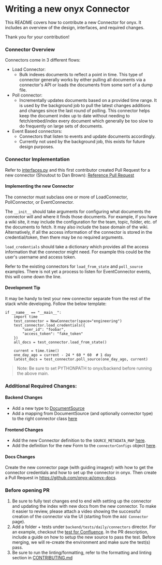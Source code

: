 <!-- onyx_METADATA={"link": "https://github.com/onyx-ai/onyx/blob/main/backend/onyx/connectors/README.md"} -->

# Writing a new onyx Connector
This README covers how to contribute a new Connector for onyx. It includes an overview of the design, interfaces,
and required changes.

Thank you for your contribution!

### Connector Overview
Connectors come in 3 different flows:
- Load Connector:
  - Bulk indexes documents to reflect a point in time. This type of connector generally works by either pulling all
  documents via a connector's API or loads the documents from some sort of a dump file.
- Poll connector:
  - Incrementally updates documents based on a provided time range. It is used by the background job to pull the latest
  changes additions and changes since the last round of polling. This connector helps keep the document index up to date
  without needing to fetch/embed/index every document which generally be too slow to do frequently on large sets of
  documents.
- Event Based connectors:
  - Connectors that listen to events and update documents accordingly.
  - Currently not used by the background job, this exists for future design purposes.


### Connector Implementation
Refer to [interfaces.py](https://github.com/onyx-ai/onyx/blob/main/backend/onyx/connectors/interfaces.py)
and this first contributor created Pull Request for a new connector (Shoutout to Dan Brown):
[Reference Pull Request](https://github.com/onyx-ai/onyx/pull/139)

#### Implementing the new Connector
The connector must subclass one or more of LoadConnector, PollConnector, or EventConnector.

The `__init__` should take arguments for configuring what documents the connector will and where it finds those
documents. For example, if you have a wiki site, it may include the configuration for the team, topic, folder, etc. of
the documents to fetch. It may also include the base domain of the wiki. Alternatively, if all the access information
of the connector is stored in the credential/token, then there may be no required arguments.

`load_credentials` should take a dictionary which provides all the access information that the connector might need.
For example this could be the user's username and access token.

Refer to the existing connectors for `load_from_state` and `poll_source` examples. There is not yet a process to listen
for EventConnector events, this will come down the line.

#### Development Tip
It may be handy to test your new connector separate from the rest of the stack while developing.
Follow the below template:

```commandline
if __name__ == "__main__":
    import time
    test_connector = NewConnector(space="engineering")
    test_connector.load_credentials({
        "user_id": "foobar",
        "access_token": "fake_token"
    })
    all_docs = test_connector.load_from_state()
    
    current = time.time()
    one_day_ago = current - 24 * 60 * 60  # 1 day
    latest_docs = test_connector.poll_source(one_day_ago, current)
```

> Note: Be sure to set PYTHONPATH to onyx/backend before running the above main.


### Additional Required Changes:
#### Backend Changes
- Add a new type to
[DocumentSource](https://github.com/onyx-ai/onyx/blob/main/backend/onyx/configs/constants.py)
- Add a mapping from DocumentSource (and optionally connector type) to the right connector class
[here](https://github.com/onyx-ai/onyx/blob/main/backend/onyx/connectors/factory.py#L33)

#### Frontend Changes
- Add the new Connector definition to the `SOURCE_METADATA_MAP` [here](https://github.com/onyx-ai/onyx/blob/main/web/src/lib/sources.ts#L59).
- Add the definition for the new Form to the `connectorConfigs` object [here](https://github.com/onyx-ai/onyx/blob/main/web/src/lib/connectors/connectors.ts#L79). 

#### Docs Changes
Create the new connector page (with guiding images!) with how to get the connector credentials and how to set up the
connector in onyx. Then create a Pull Request in https://github.com/onyx-ai/onyx-docs.

### Before opening PR
1. Be sure to fully test changes end to end with setting up the connector and updating the index with new docs from the
new connector. To make it easier to review, please attach a video showing the successful creation of the connector via the UI (starting from the `Add Connector` page).
2. Add a folder + tests under `backend/tests/daily/connectors` director. For an example, checkout the [test for Confluence](https://github.com/onyx-ai/onyx/blob/main/backend/tests/daily/connectors/confluence/test_confluence_basic.py). In the PR description, include a guide on how to setup the new source to pass the test. Before merging, we will re-create the environment and make sure the test(s) pass.  
3. Be sure to run the linting/formatting, refer to the formatting and linting section in
[CONTRIBUTING.md](https://github.com/onyx-ai/onyx/blob/main/CONTRIBUTING.md#formatting-and-linting)

